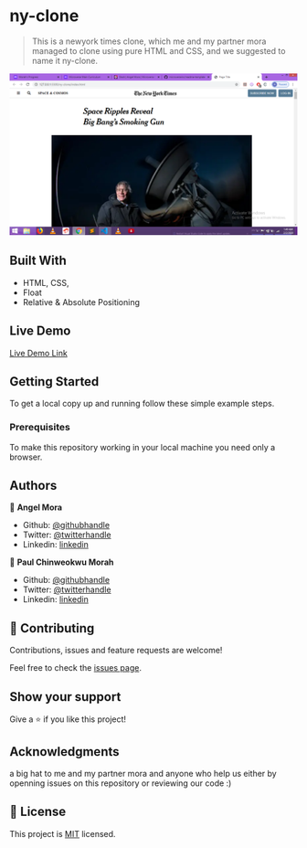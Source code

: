 # ny-clone

> This is a newyork times clone, which me and my partner mora managed to clone using pure HTML and CSS, and we suggested to name it ny-clone.

![screenshot](./Screenshotny-clone.png)

## Built With

- HTML, CSS,
- Float
- Relative & Absolute Positioning

## Live Demo

[Live Demo Link](https://elmejdki.github.io/TubeClone/)


## Getting Started

To get a local copy up and running follow these simple example steps.

### Prerequisites
To make this repository working in your local machine you need only a browser.

## Authors

👤 **Angel Mora**

- Github: [@githubhandle](https://github.com/angel-mora)
- Twitter: [@twitterhandle](https://twitter.com/angelmoma_)
- Linkedin: [linkedin](https://www.linkedin.com/in/angelmoma/)

👤 **Paul Chinweokwu Morah**

- Github: [@githubhandle](https://github.com/chinweokwu)
- Twitter: [@twitterhandle](https://twitter.com/Morah89820846)
- Linkedin: [linkedin](https://www.linkedin.com/in/paul-morah-285b63172/)

## 🤝 Contributing

Contributions, issues and feature requests are welcome!

Feel free to check the [issues page](https://github.com/chinweokwu/ny-clone/issues).

## Show your support

Give a ⭐️ if you like this project!

## Acknowledgments

a big hat to me and my partner mora and anyone who help us either by openning issues on this repository or reviewing our code :)

## 📝 License

This project is [MIT](lic.url) licensed.
